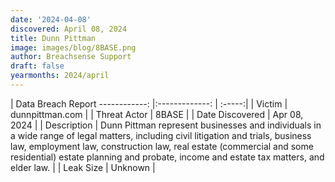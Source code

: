 ```yaml
---
date: '2024-04-08'
discovered: April 08, 2024
title: Dunn Pittman
image: images/blog/8BASE.png
author: Breachsense Support
draft: false
yearmonths: 2024/april
---
```



| Data Breach Report
------------:     |:-------------:    | :-----:|
| Victim      | dunnpittman.com      | 
| Threat Actor      | 8BASE      | 
| Date Discovered      | Apr 08, 2024      | 
| Description      | Dunn Pittman represent businesses and individuals in a wide range of legal matters, including civil litigation and trials, business law, employment law, construction law, real estate (commercial and some residential) estate planning and probate, income and estate tax matters, and elder law.      | 
| Leak Size      | Unknown      | 

